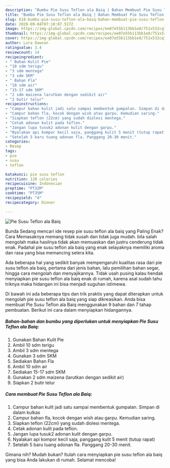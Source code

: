 ```yaml
---
description: "Bumbu Pie Susu Teflon ala Baiq | Bahan Membuat Pie Susu Teflon ala Baiq Yang Sempurna"
title: "Bumbu Pie Susu Teflon ala Baiq | Bahan Membuat Pie Susu Teflon ala Baiq Yang Sempurna"
slug: 618-bumbu-pie-susu-teflon-ala-baiq-bahan-membuat-pie-susu-teflon-ala-baiq-yang-sempurna
date: 2020-09-04T07:10:07.517Z
image: https://img-global.cpcdn.com/recipes/ee07e55b113bb1e8/751x532cq70/pie-susu-teflon-ala-baiq-foto-resep-utama.jpg
thumbnail: https://img-global.cpcdn.com/recipes/ee07e55b113bb1e8/751x532cq70/pie-susu-teflon-ala-baiq-foto-resep-utama.jpg
cover: https://img-global.cpcdn.com/recipes/ee07e55b113bb1e8/751x532cq70/pie-susu-teflon-ala-baiq-foto-resep-utama.jpg
author: Lora Dawson
ratingvalue: 3.4
reviewcount: 14
recipeingredient:
- " Bahan Kulit Pie"
- "10 sdm terigu"
- "3 sdm mentega"
- "3 sdm SKM"
- " Bahan Fla"
- "10 sdm air"
- "15-17 sdm SKM"
- "2 sdm maizena larutkan dengan sedikit air"
- "2 butir telur"
recipeinstructions:
- "Campur bahan kulit jadi satu sampai membentuk gumpalan. Simpan di dalam kulkas"
- "Campur bahan fla, kocok dengan wish atau garpu. Kemudian saring."
- "Siapkan teflon (22cm) yang sudah diolesi mentega."
- "Cetak adonan kulit pada teflon."
- "Jangan lupa tusuk2 adonan kulit dengan garpu."
- "Nyalakan api kompor kecil saja, panggang kulit 5 menit (tutup rapat)"
- "Setelah 5 baru tuang adonan fla. Panggang 20-30 menit."
categories:
- Resep
tags:
- pie
- susu
- teflon

katakunci: pie susu teflon 
nutrition: 120 calories
recipecuisine: Indonesian
preptime: "PT32M"
cooktime: "PT35M"
recipeyield: "4"
recipecategory: Dinner

---
```



![Pie Susu Teflon ala Baiq](https://img-global.cpcdn.com/recipes/ee07e55b113bb1e8/751x532cq70/pie-susu-teflon-ala-baiq-foto-resep-utama.jpg)

Bunda Sedang mencari ide resep pie susu teflon ala baiq yang Paling Enak? Cara Memasaknya memang tidak susah dan tidak juga mudah. bila salah mengolah maka hasilnya tidak akan memuaskan dan justru cenderung tidak enak. Padahal pie susu teflon ala baiq yang enak selayaknya memiliki aroma dan rasa yang bisa memancing selera kita.

Ada beberapa hal yang sedikit banyak mempengaruhi kualitas rasa dari pie susu teflon ala baiq, pertama dari jenis bahan, lalu pemilihan bahan segar, hingga cara mengolah dan menyajikannya. Tidak usah pusing kalau hendak menyiapkan pie susu teflon ala baiq enak di rumah, karena asal sudah tahu triknya maka hidangan ini bisa menjadi suguhan istimewa.




Di bawah ini ada beberapa tips dan trik praktis yang dapat diterapkan untuk mengolah pie susu teflon ala baiq yang siap dikreasikan. Anda bisa membuat Pie Susu Teflon ala Baiq menggunakan 9 bahan dan 7 tahap pembuatan. Berikut ini cara dalam menyiapkan hidangannya.

<!--inarticleads1-->

##### Bahan-bahan dan bumbu yang diperlukan untuk menyiapkan Pie Susu Teflon ala Baiq:

1. Gunakan  Bahan Kulit Pie
1. Ambil 10 sdm terigu
1. Ambil 3 sdm mentega
1. Gunakan 3 sdm SKM
1. Sediakan  Bahan Fla
1. Ambil 10 sdm air
1. Sediakan 15-17 sdm SKM
1. Gunakan 2 sdm maizena (larutkan dengan sedikit air)
1. Siapkan 2 butir telur




<!--inarticleads2-->

##### Cara membuat Pie Susu Teflon ala Baiq:

1. Campur bahan kulit jadi satu sampai membentuk gumpalan. Simpan di dalam kulkas
1. Campur bahan fla, kocok dengan wish atau garpu. Kemudian saring.
1. Siapkan teflon (22cm) yang sudah diolesi mentega.
1. Cetak adonan kulit pada teflon.
1. Jangan lupa tusuk2 adonan kulit dengan garpu.
1. Nyalakan api kompor kecil saja, panggang kulit 5 menit (tutup rapat)
1. Setelah 5 baru tuang adonan fla. Panggang 20-30 menit.




Gimana nih? Mudah bukan? Itulah cara menyiapkan pie susu teflon ala baiq yang bisa Anda lakukan di rumah. Selamat mencoba!
